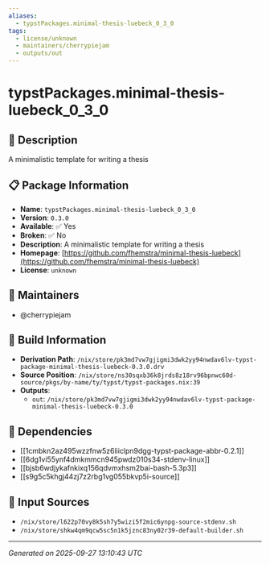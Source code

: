 ```yaml
---
aliases:
  - typstPackages.minimal-thesis-luebeck_0_3_0
tags:
  - license/unknown
  - maintainers/cherrypiejam
  - outputs/out
---
```


# typstPackages.minimal-thesis-luebeck_0_3_0

## 📝 Description

A minimalistic template for writing a thesis

## 📋 Package Information

- **Name**: `typstPackages.minimal-thesis-luebeck_0_3_0`
- **Version**: `0.3.0`
- **Available**: ✅ Yes
- **Broken**: ✅ No
- **Description**: A minimalistic template for writing a thesis
- **Homepage**: [https://github.com/fhemstra/minimal-thesis-luebeck](https://github.com/fhemstra/minimal-thesis-luebeck)
- **License**: `unknown`
## 👥 Maintainers

- @cherrypiejam


## 🔧 Build Information

- **Derivation Path**: `/nix/store/pk3md7vw7gjigmi3dwk2yy94nwdav6lv-typst-package-minimal-thesis-luebeck-0.3.0.drv`
- **Source Position**: `/nix/store/ns30sqxb36k8jrds8z18rv96bpnwc60d-source/pkgs/by-name/ty/typst/typst-packages.nix:39`
- **Outputs**:
  - `out`:  `/nix/store/pk3md7vw7gjigmi3dwk2yy94nwdav6lv-typst-package-minimal-thesis-luebeck-0.3.0`

## 🔗 Dependencies

- [[1cmbkn2az495wzzfnw5z6liiclpn9dgg-typst-package-abbr-0.2.1]]
- [[6dg1vi55ynf4dmkmmcn945pwdz010s34-stdenv-linux]]
- [[bjsb6wdjykafnkixq156qdvmxhsm2bai-bash-5.3p3]]
- [[s9g5c5khgj44zj7z2rbg1vg055bkvp5i-source]]

## 📁 Input Sources

- `/nix/store/l622p70vy8k5sh7y5wizi5f2mic6ynpg-source-stdenv.sh`
- `/nix/store/shkw4qm9qcw5sc5n1k5jznc83ny02r39-default-builder.sh`

---
*Generated on 2025-09-27 13:10:43 UTC*
